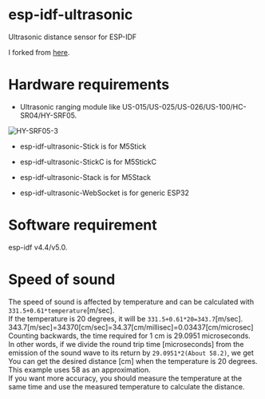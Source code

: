 # esp-idf-ultrasonic
Ultrasonic distance sensor for ESP-IDF

I forked from [here](https://github.com/UncleRus/esp-idf-lib/tree/master/examples/ultrasonic).   

# Hardware requirements
- Ultrasonic ranging module like US-015/US-025/US-026/US-100/HC-SR04/HY-SRF05.

![HY-SRF05-3](https://user-images.githubusercontent.com/6020549/61570755-a67eff80-aac9-11e9-9e9c-19e946fae39f.JPG)

- esp-idf-ultrasonic-Stick is for M5Stick

- esp-idf-ultrasonic-StickC is for M5StickC

- esp-idf-ultrasonic-Stack is for M5Stack

- esp-idf-ultrasonic-WebSocket is for generic ESP32

# Software requirement
esp-idf v4.4/v5.0.   


# Speed of sound
The speed of sound is affected by temperature and can be calculated with ```331.5+0.61*temperature```[m/sec].   
If the temperature is 20 degrees, it will be ```331.5+0.61*20=343.7```[m/sec].   
343.7[m/sec]=34370[cm/sec]=34.37[cm/millisec]=0.03437[cm/microsec]   
Counting backwards, the time required for 1 cm is 29.0951 microseconds.   
In other words, if we divide the round trip time [microseconds] from the emission of the sound wave to its return by ```29.0951*2(About 58.2)```, we get   
You can get the desired distance [cm] when the temperature is 20 degrees.   
This example uses 58 as an approximation.   
If you want more accuracy, you should measure the temperature at the same time and use the measured temperature to calculate the distance.   

